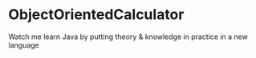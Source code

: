 # ObjectOrientedCalculator
Watch me learn Java by putting theory &amp; knowledge in practice in a new language
